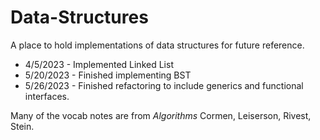 # Data-Structures

A place to hold implementations of data structures for future reference.

* 4/5/2023 - Implemented Linked List
* 5/20/2023 - Finished implementing BST
* 5/26/2023 - Finished refactoring to include generics and functional interfaces.

Many of the vocab notes are from *Algorithms* Cormen, Leiserson, Rivest, Stein.
